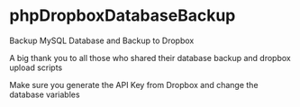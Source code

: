 # phpDropboxDatabaseBackup
Backup MySQL Database and Backup to Dropbox

A big thank you to all those who shared their database backup and dropbox upload scripts

Make sure you generate the API Key from Dropbox and change the database variables
